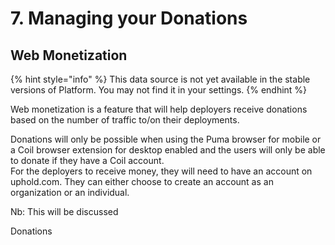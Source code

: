 # 7. Managing your Donations

## **Web Monetization**

{% hint style="info" %}
This data source is not yet available in the stable versions of Platform. You may not find it in your settings.
{% endhint %}

Web monetization is a feature that will help deployers receive donations based on the number of traffic to/on their deployments.

Donations will only be possible when using the Puma browser for mobile or a Coil browser extension for desktop enabled and the users will only be able to donate if they have a Coil account.  
For the deployers to receive money, they will need to have an account on uphold.com. They can either choose to create an account as an organization or an individual. 

Nb: This will be discussed 

Donations

